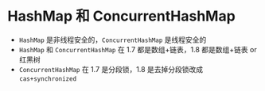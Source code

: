 # HashMap 和 ConcurrentHashMap

- `HashMap` 是非线程安全的，`ConcurrentHashMap` 是线程安全的
- `HashMap` 和 `ConcurrentHashMap` 在 1.7 都是数组+链表，1.8 都是数组+链表 or 红黑树
- `ConcurrentHashMap` 在 1.7 是分段锁，1.8 是去掉分段锁改成 `cas+synchronized`
